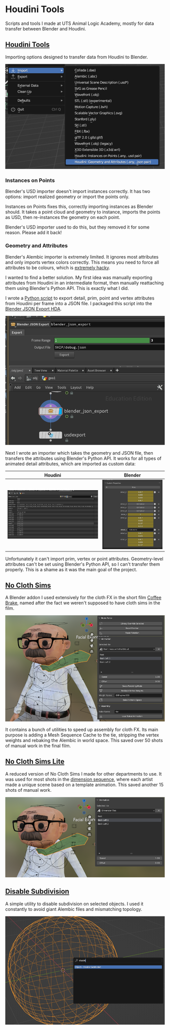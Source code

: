# Houdini Tools
Scripts and tools I made at UTS Animal Logic Academy, mostly for data transfer between Blender and Houdini.

## [Houdini Tools](houdini_tools.py)

Importing options designed to transfer data from Houdini to Blender.

![Houdini Tools](images/houdini_tools.PNG)

### Instances on Points

Blender's USD importer doesn't import instances correctly. It has two options: import realized geometry or import the points only.

Instances on Points fixes this, correctly importing instances as Blender should. It takes a point cloud and geometry to instance, imports the points as USD, then re-instances the geometry on each point.

Blender's USD importer used to do this, but they removed it for some reason. Please add it back!

### Geometry and Attributes

Blender's Alembic importer is extremely limited. It ignores most attributes and only imports vertex colors correctly. This means you need to force all attributes to be colours, which is [extremely hacky](https://www.youtube.com/watch?v=1h15stU-TaE).

I wanted to find a better solution. My first idea was manually exporting attributes from Houdini in an intermediate format, then manually reattaching them using Blender's Python API. This is exactly what I did.

I wrote a [Python script](blender_json_export.py) to export detail, prim, point and vertex attributes from Houdini per frame into a JSON file. I packaged this script into the [Blender JSON Export HDA](blender_json_export.hdanc).

![Blender JSON Exporter](images/blender_json_export.png)

Next I wrote an importer which takes the geometry and JSON file, then transfers the attributes using Blender's Python API. It works for all types of animated detail attributes, which are imported as custom data:

|Houdini|Blender|
|---|---|
|![JSON Source](images/json_export_src.png)|![JSON Destination](images/json_export_dest.png)|

Unfortunately it can't import prim, vertex or point attributes. Geometry-level attributes can't be set using Blender's Python API, so I can't transfer them properly. This is a shame as it was the main goal of the project.

## [No Cloth Sims](no_cloth_sims.py)

A Blender addon I used extensively for the cloth FX in the short film [Coffee Brake](https://youtu.be/T57aCLYdX9M), named after the fact we weren't supposed to have cloth sims in the film.

![No Cloth Sims](images/no_cloth_sims.PNG)

It contains a bunch of utilities to speed up assembly for cloth FX. Its main purpose is adding a Mesh Sequence Cache to the tie, stripping the vertex weights and rebaking the Alembic in world space. This saved over 50 shots of manual work in the final film.

## [No Cloth Sims Lite](no_cloth_sims_lite.py)

A reduced version of No Cloth Sims I made for other departments to use. It was used for most shots in the [dimension sequence](https://youtu.be/T57aCLYdX9M?si=XX9xdrUEsF8jwQMv&t=102), where each artist made a unique scene based on a template animation. This saved another 15 shots of manual work.

![No Cloth Sims Lite](images/no_cloth_sims_lite.PNG)

## [Disable Subdivision](disable_subdiv.py)

A simple utility to disable subdivision on selected objects. I used it constantly to avoid giant Alembic files and mismatching topology.

![Disable Subdivision](images/disable_subdiv.PNG)
